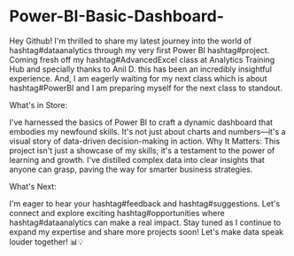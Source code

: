 # Power-BI-Basic-Dashboard-

Hey Github! I'm thrilled to share my latest journey into the world of hashtag#dataanalytics through my very first Power BI hashtag#project. Coming fresh off my hashtag#AdvancedExcel class at Analytics Training Hub and specially thanks to Anil D. this has been an incredibly insightful experience. And, I am eagerly waiting for my next class which is about hashtag#PowerBI and I am preparing myself for the next class to standout.

What's in Store:

I've harnessed the basics of Power BI to craft a dynamic dashboard that embodies my newfound skills. It's not just about charts and numbers—it's a visual story of data-driven decision-making in action.
Why It Matters: This project isn't just a showcase of my skills; it's a testament to the power of learning and growth. I've distilled complex data into clear insights that anyone can grasp, paving the way for smarter business strategies.

What's Next: 

I'm eager to hear your hashtag#feedback and hashtag#suggestions. Let's connect and explore exciting hashtag#opportunities where hashtag#dataanalytics can make a real impact. Stay tuned as I continue to expand my expertise and share more projects soon!
Let's make data speak louder together! 📊💡
